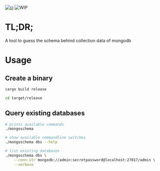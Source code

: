 [![ci](https://github.com/OkieOth/mongoschema/actions/workflows/test.yml/badge.svg)](https://github.com/OkieOth/mongoschema/actions/workflows/test.yml)
![WIP](https://img.shields.io/badge/work%20in%20progress-red)

# TL;DR;

A tool to guess the schema behind collection data of mongodb


# Usage

## Create a binary

```bash
cargo build release

cd target/release
```

## Query existing databases

```bash
# prints available commands
./mongoschema

# show available commandline switches
./mongoschema dbs --help

# list existing databases
./mongoschema dbs \
    --conn-str mongodb://admin:secretpassword@localhost:27017/admin \
    --verbose
```